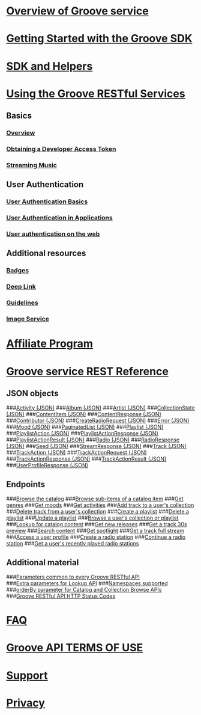 # [Overview of Groove service](api-overview.md)
# [Getting Started with the Groove SDK](Getting-Started.md)  
# [SDK and Helpers](SDK-and-helpers/sdk-list.md)
# [Using the Groove RESTful Services](Using-the-Groove-RESTful-Services/overview.md)
## Basics
### [Overview](Using-the-Groove-RESTful-Services/overview.md)
### [Obtaining a Developer Access Token](Using-the-Groove-RESTful-Services/Obtaining-a-Developer-Access-Token.md)
### [Streaming Music](Using-the-Groove-RESTful-Services/Streaming-Music.md)

## User Authentication
### [User Authentication Basics](Using-the-Groove-RESTful-Services/User-Authentication.md)
### [User Authentication in Applications](Using-the-Groove-RESTful-Services/User-Authentication-in-Applications.md)
### [User authentication on the web](Using-the-Groove-RESTful-Services/User-Authentication-on-the-web.md)


## Additional resources
### [Badges](Using-the-Groove-RESTful-Services/Badges.md)
### [Deep Link](Using-the-Groove-RESTful-Services/Deep-link.md)
### [Guidelines](Using-the-Groove-RESTful-Services/Guidelines.md)
### [Image Service](Using-the-Groove-RESTful-Services/Image-Service.md)

# [Affiliate Program](http://aka.ms/MicrosoftAffiliates)
# [Groove service REST Reference](groove-service-rest-reference/overview.md)
## JSON objects
###[Activity (JSON)](Groove-service-REST-Reference/JSON-activity.md)
###[Album (JSON)](Groove-service-REST-Reference/JSON-Album.md)
###[Artist (JSON)](Groove-service-REST-Reference/JSON-Artist.md)
###[CollectionState (JSON)](Groove-service-REST-Reference/JSON-CollectionState.md)
###[ContentItem (JSON)](Groove-service-REST-Reference/JSON-ContentItem.md)
###[ContentResponse (JSON)](Groove-service-REST-Reference/JSON-ContentResponse.md)
###[Contributor (JSON)](Groove-service-REST-Reference/JSON-Contributor.md)
###[CreateRadioRequest (JSON)](Groove-service-REST-Reference/JSON-CreateRadioRequest.md)
###[Error (JSON)](Groove-service-REST-Reference/JSON-Error.md)
###[Mood (JSON)](Groove-service-REST-Reference/JSON-mood.md)
###[PaginatedList (JSON)](Groove-service-REST-Reference/JSON-PaginatedList.md)
###[Playlist (JSON)](Groove-service-REST-Reference/JSON-Playlist.md)
###[PlaylistAction (JSON)](Groove-service-REST-Reference/JSON-PlaylistAction.md)
###[PlaylistActionResponse (JSON)](Groove-service-REST-Reference/JSON-PlaylistActionResponse.md)
###[PlaylistActionResult (JSON)](Groove-service-REST-Reference/JSON-PlaylistActionResult.md)
###[Radio (JSON)](Groove-service-REST-Reference/JSON-Radio.md)
###[RadioResponse (JSON)](Groove-service-REST-Reference/JSON-RadioResponse.md)
###[Seed (JSON)](Groove-service-REST-Reference/JSON-Seed.md)
###[StreamResponse (JSON)](Groove-service-REST-Reference/JSON-StreamResponse.md)
###[Track (JSON)](Groove-service-REST-Reference/JSON-Track.md)
###[TrackAction (JSON)](Groove-service-REST-Reference/JSON-TrackAction.md)
###[TrackActionRequest (JSON)](Groove-service-REST-Reference/JSON-TrackActionRequest.md)
###[TrackActionResponse (JSON)](Groove-service-REST-Reference/JSON-TrackActionResponse.md)
###[TrackActionResult (JSON)](Groove-service-REST-Reference/JSON-TrackActionResult.md)
###[UserProfileResponse (JSON)](Groove-service-REST-Reference/JSON-UserProfileResponse.md)

## Endpoints
###[Browse the catalog](Groove-service-REST-Reference/uri-browse-catalog.md)
###[Browse sub-items of a catalog item](Groove-service-REST-Reference/uri-browse-sub-items.md)
###[Get genres](Groove-service-REST-Reference/uri-get-genres.md)
###[Get moods](Groove-service-REST-Reference/uri-get-moods.md) 
###[Get activities](Groove-service-REST-Reference/uri-get-activities.md) 
###[Add track to a user's collection](Groove-service-REST-Reference/uri-add-track-collection.md)
###[Delete track from a user's collection](Groove-service-REST-Reference/uri-delete-track-collection.md)
###[Create a playlist](Groove-service-REST-Reference/uri-create-playlist.md)
###[Delete a playlist](Groove-service-REST-Reference/uri-delete-playlist.md)
###[Update a playlist](Groove-service-REST-Reference/uri-update-playlist.md)
###[Browse a user's collection or playlist](Groove-service-REST-Reference/uri-browse-user-collection-playlist.md)
###[Lookup for catalog content](Groove-service-REST-Reference/uri-content-lookup.md)
###[Get new releases](Groove-service-REST-Reference/uri-get-new-releases.md)
###[Get a track 30s preview](Groove-service-REST-Reference/uri-get-preview.md)
###[Search content](Groove-service-REST-Reference/uri-search-content.md)
###[Get spotlight](Groove-service-REST-Reference/uri-get-spotlight.md)
###[Get a track full stream](Groove-service-REST-Reference/uri-get-stream.md)
###[Access a user profile](Groove-service-REST-Reference/uri-access-user-profile.md)
###[Create a radio station](Groove-service-REST-Reference/uri-create-radio.md)
###[Continue a radio station](Groove-service-REST-Reference/uri-next-radio.md)
###[Get a user's recently played radio stations](Groove-service-REST-Reference/uri-recently-played-radio.md)

## Additional material
###[Parameters common to every Groove RESTful API](Groove-service-REST-Reference/Common-Parameters.md)  
###[Extra parameters for Lookup API](Groove-service-REST-Reference/Extras.md) 
###[Namespaces supported](Groove-service-REST-Reference/Namespace.md)  
###[orderBy parameter for Catalog and Collection Browse APIs](Groove-service-REST-Reference/OrderBy.md)  
###[Groove RESTful API HTTP Status Codes](Groove-service-REST-Reference/HTTP-Status-Codes.md)   

# [FAQ](faq.md)
# [Groove API TERMS OF USE](Groove-API-Terms-of-Use.md)
# [Support](Support.md)
# [Privacy](Privacy.md)

